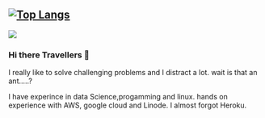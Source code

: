 [comment]: < ## [![Lahiru's GitHub stats](https://github-readme-stats.vercel.app/api?username=LhrSupun&show_icons=true&theme=github_dark&hide_title=true&count_private=true)](https://github.com/LhrSupun)>

## [![Top Langs](https://github-readme-stats.vercel.app/api/top-langs/?username=LhrSupun&layout=compact&theme=github_dark)](https://github.com/LhrSupun/github-readme-stats)

![](https://komarev.com/ghpvc/?username=LhrSupun&color=green)

### Hi there Travellers 👋

I really like to solve challenging problems and I distract a lot.
wait is that an ant.....?

I have experince in data Science,progamming and linux. hands on experience with AWS, google cloud and Linode. I almost forgot Heroku.

